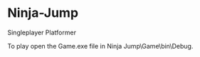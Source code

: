 # Ninja-Jump
 Singleplayer Platformer

To play open the Game.exe file in Ninja Jump\Game\bin\Debug.
